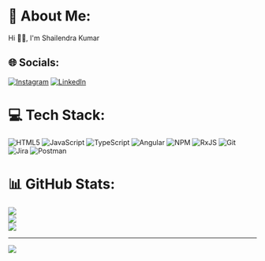# 💫 About Me:
Hi 👋🏻, I'm Shailendra  Kumar


## 🌐 Socials:
[![Instagram](https://img.shields.io/badge/Instagram-%23E4405F.svg?logo=Instagram&logoColor=white)](https://instagram.com/shailendra.bhandariya) [![LinkedIn](https://img.shields.io/badge/LinkedIn-%230077B5.svg?logo=linkedin&logoColor=white)](https://linkedin.com/in/shailendrabhandariya) 

# 💻 Tech Stack:
![HTML5](https://img.shields.io/badge/html5-%23E34F26.svg?style=for-the-badge&logo=html5&logoColor=white) ![JavaScript](https://img.shields.io/badge/javascript-%23323330.svg?style=for-the-badge&logo=javascript&logoColor=%23F7DF1E) ![TypeScript](https://img.shields.io/badge/typescript-%23007ACC.svg?style=for-the-badge&logo=typescript&logoColor=white) ![Angular](https://img.shields.io/badge/angular-%23DD0031.svg?style=for-the-badge&logo=angular&logoColor=white) ![NPM](https://img.shields.io/badge/NPM-%23CB3837.svg?style=for-the-badge&logo=npm&logoColor=white) ![RxJS](https://img.shields.io/badge/rxjs-%23B7178C.svg?style=for-the-badge&logo=reactivex&logoColor=white) ![Git](https://img.shields.io/badge/git-%23F05033.svg?style=for-the-badge&logo=git&logoColor=white) ![Jira](https://img.shields.io/badge/jira-%230A0FFF.svg?style=for-the-badge&logo=jira&logoColor=white) ![Postman](https://img.shields.io/badge/Postman-FF6C37?style=for-the-badge&logo=postman&logoColor=white)
# 📊 GitHub Stats:
![](https://github-readme-stats.vercel.app/api?username=shailendrakumarsaini&theme=dark&hide_border=false&include_all_commits=false&count_private=false)<br/>
![](https://github-readme-streak-stats.herokuapp.com/?user=shailendrakumarsaini&theme=dark&hide_border=false)<br/>
![](https://github-readme-stats.vercel.app/api/top-langs/?username=shailendrakumarsaini&theme=dark&hide_border=false&include_all_commits=false&count_private=false&layout=compact)

---
[![](https://visitcount.itsvg.in/api?id=shailendrakumarsaini&icon=0&color=0)](https://visitcount.itsvg.in)

<!-- Proudly created with GPRM ( https://gprm.itsvg.in ) -->
